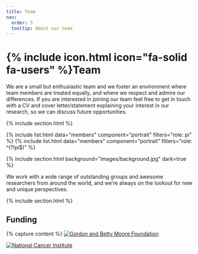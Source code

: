 ```yaml
---
title: Team
nav:
  order: 3
  tooltip: About our team
---
```


# {% include icon.html icon="fa-solid fa-users" %}Team

We are a small but enthusiastic team and we foster an environment where team members are treated equally, and where we respect and admire our differences.  If you are interested in joining our team feel free to get in touch with a CV and cover letter/statement explaining your interest in our research, so we can discuss future opportunities. 

{% include section.html %}

{% include list.html data="members" component="portrait" filters="role: pi" %}
{% include list.html data="members" component="portrait" filters="role: ^(?!pi$)" %}

{% include section.html background="images/background.jpg" dark=true %}

We work with a wide range of outstanding groups and awesome researchers from around the world, and we’re always on the lookout for new and unique perspectives. 

{% include section.html %}

## Funding

{% capture content %}
[![Gordon and Betty Moore Foundation](/images/team/gordon-and-betty-moore-foundation.png)](https://www.moore.org/)

[![National Cancer Institute](/images/team/national-cancer-institute.png)](https://www.cancer.gov/)
